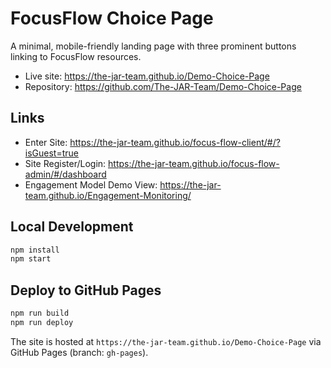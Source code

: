 # FocusFlow Choice Page

A minimal, mobile-friendly landing page with three prominent buttons linking to FocusFlow resources.

- Live site: https://the-jar-team.github.io/Demo-Choice-Page
- Repository: https://github.com/The-JAR-Team/Demo-Choice-Page

## Links
- Enter Site: https://the-jar-team.github.io/focus-flow-client/#/?isGuest=true
- Site Register/Login: https://the-jar-team.github.io/focus-flow-admin/#/dashboard
- Engagement Model Demo View: https://the-jar-team.github.io/Engagement-Monitoring/

## Local Development
```bash
npm install
npm start
```

## Deploy to GitHub Pages
```bash
npm run build
npm run deploy
```

The site is hosted at `https://the-jar-team.github.io/Demo-Choice-Page` via GitHub Pages (branch: `gh-pages`).
